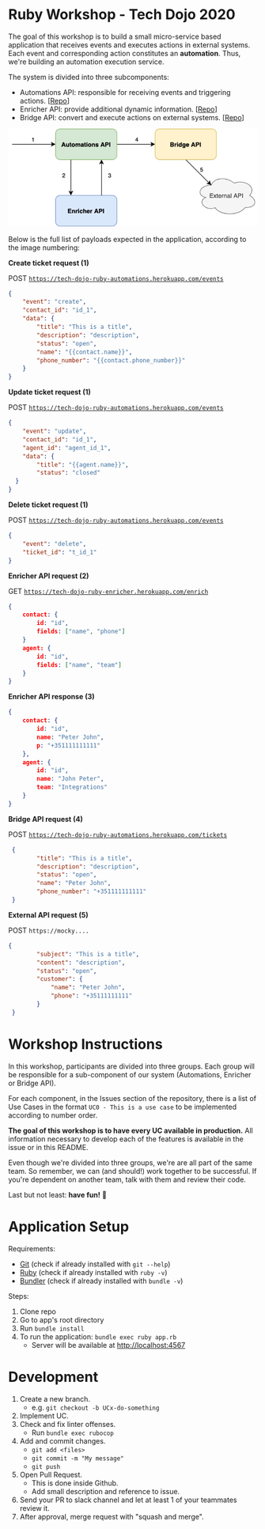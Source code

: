 # Ruby Workshop - Tech Dojo 2020

The goal of this workshop is to build a small micro-service based application that receives events and executes actions in external systems. Each event and corresponding action constitutes an **automation**. Thus, we're building an automation execution service. 

The system is divided into three subcomponents:

- Automations API: responsible for receiving events and triggering actions. [[Repo](https://github.com/talkdesk-sandbox/tech-dojo-ruby-automations)]
- Enricher API: provide additional dynamic information. [[Repo](https://github.com/talkdesk-sandbox/tech-dojo-ruby-enricher)]
- Bridge API: convert and execute actions on external systems. [[Repo](https://github.com/talkdesk-sandbox/tech-dojo-ruby-bridge)]

![Ruby%20Workshop%20-%20Tech%20Dojo%202020%204feeb52c5110473693f966878ce1dd8c/tech-dojos-2020-ruby-diagram.png](docs/tech-dojos-2020-ruby-diagram.png)

Below is the full list of payloads expected in the application, according to the image numbering:

**Create ticket request (1)**

POST [`https://tech-dojo-ruby-automations.herokuapp.com/events`](https://tech-dojo-ruby-automations.herokuapp.com/events)

```json
{
	"event": "create",
	"contact_id": "id_1",
	"data": {
		"title": "This is a title",
		"description": "description",
		"status": "open",
		"name": "{{contact.name}}",
		"phone_number": "{{contact.phone_number}}"
	}
}
```

**Update ticket request (1)**

POST [`https://tech-dojo-ruby-automations.herokuapp.com/events`](https://tech-dojo-ruby-automations.herokuapp.com/events)

```json
{
	"event": "update",
	"contact_id": "id_1",
	"agent_id": "agent_id_1",
	"data": {
		"title": "{{agent.name}}",
		"status": "closed"
  }
}
```

**Delete ticket request (1)**

POST [`https://tech-dojo-ruby-automations.herokuapp.com/events`](https://tech-dojo-ruby-automations.herokuapp.com/events)

```json
{
	"event": "delete",
	"ticket_id": "t_id_1"
}
```

**Enricher API request (2)**

GET [`https://tech-dojo-ruby-enricher.herokuapp.com/enrich`](https://tech-dojo-ruby-automations.herokuapp.com/events)

```json
{
	contact: {
		id: "id",
		fields: ["name", "phone"]
	}
	agent: {
		id: "id",
		fields: ["name", "team"]
	}
}
```

**Enricher API response (3)**

```json
{
	contact: {
		id: "id",
		name: "Peter John",
		p: "+351111111111"
	},
	agent: {
		id: "id",
		name: "John Peter",
		team: "Integrations"
	}
}
```

**Bridge API request (4)**

POST [`https://tech-dojo-ruby-automations.herokuapp.com/tickets`](https://tech-dojo-ruby-automations.herokuapp.com/events)

```json
 {
		"title": "This is a title",
		"description": "description",
		"status": "open",
		"name": "Peter John",
		"phone_number": "+351111111111"
 }
```

**External API request (5)**

POST `https://mocky....`

```json
{
		"subject": "This is a title",
		"content": "description",
		"status": "open",
		"customer": {
			"name": "Peter John",
			"phone": "+35111111111"
		}
 }
```

# Workshop Instructions

In this workshop, participants are divided into three groups. Each group will be responsible for a sub-component of our system (Automations, Enricher or Bridge API).

For each component, in the Issues section of the repository, there is a list of Use Cases in the format `UC0 - This is a use case` to be implemented according to number order.

**The goal of this workshop is to have every UC available in production.** All information necessary to develop each of the features is available in the issue or in this README.

Even though we're divided into three groups, we're are all part of the same team. So remember, we can (and should!) work together to be successful. If you're dependent on another team, talk with them and review their code.

Last but not least: **have fun!** 🎉

# Application Setup

Requirements:

- [Git](https://git-scm.com/) (check if already installed with `git --help`)
- [Ruby](https://www.ruby-lang.org/en/) (check if already installed with `ruby -v`)
- [Bundler](https://bundler.io/) (check if already installed with `bundle -v`)

Steps:

1. Clone repo
2. Go to app's root directory
3. Run `bundle install`
4. To run the application: `bundle exec ruby app.rb`
    - Server will be available at [http://localhost:4567](http://localhost:4567/)

# Development

1. Create a new branch.
    - e.g. `git checkout -b UCx-do-something`
2. Implement UC.
3. Check and fix linter offenses.
    - Run `bundle exec rubocop`
4. Add and commit changes.
    - `git add <files>`
    - `git commit -m "My message"`
    - `git push`
5. Open Pull Request.
    - This is done inside Github.
    - Add small description and reference to issue.
6. Send your PR to slack channel and let at least 1 of your teammates review it.
7. After approval, merge request with "squash and merge".
